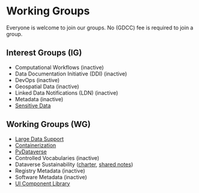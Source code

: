 # Working Groups

Everyone is welcome to join our groups. No (GDCC) fee is required to join a group.

## Interest Groups (IG)
- Computational Workflows (inactive)
- Data Documentation Initiative (DDI) (inactive)
- DevOps (inactive)
- Geospatial Data (inactive)
- Linked Data Notifications (LDN) (inactive)
- Metadata (inactive)
- [Sensitive Data](https://groups.google.com/g/dataverse-community/c/P-yR0JV26Fc/m/l11RQ4cwAQAJ)

## Working Groups (WG)
- [Large Data Support](https://dataverse.zulipchat.com/#narrow/stream/432390-large-data)
- [Containerization](https://ct.gdcc.io)
- [PyDataverse](https://py.gdcc.io/)
- Controlled Vocabularies (inactive)
- Dataverse Sustainability ([charter](https://docs.google.com/document/d/17zp7hBy4OeprpZ4cL2YwuhpRL9li-7j_OCjYE0MYC1k/edit?usp=sharing), [shared notes](https://docs.google.com/document/d/1uBCeLOkHuW0BHMdMbAT3zh8gsaPFWHR1NCTVAR7Xh_A/edit?usp=sharing))
- Registry Metadata (inactive)
- Software Metadata (inactive)
- [UI Component Library](https://groups.google.com/g/dataverse-community/c/4iuH6HRUy2c/m/59beyU3OAQAJ)

